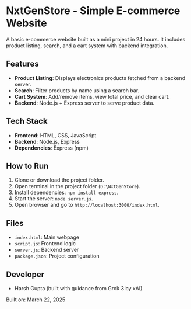 # NxtGenStore - Simple E-commerce Website

A basic e-commerce website built as a mini project in 24 hours. It includes product listing, search, and a cart system with backend integration.

## Features
- **Product Listing**: Displays electronics products fetched from a backend server.
- **Search**: Filter products by name using a search bar.
- **Cart System**: Add/remove items, view total price, and clear cart.
- **Backend**: Node.js + Express server to serve product data.

## Tech Stack
- **Frontend**: HTML, CSS, JavaScript
- **Backend**: Node.js, Express
- **Dependencies**: Express (npm)

## How to Run
1. Clone or download the project folder.
2. Open terminal in the project folder (`D:\NxtGenStore`).
3. Install dependencies: `npm install express`.
4. Start the server: `node server.js`.
5. Open browser and go to `http://localhost:3000/index.html`.

## Files
- `index.html`: Main webpage
- `script.js`: Frontend logic
- `server.js`: Backend server
- `package.json`: Project configuration

## Developer
- Harsh Gupta (built with guidance from Grok 3 by xAI)

Built on: March 22, 2025